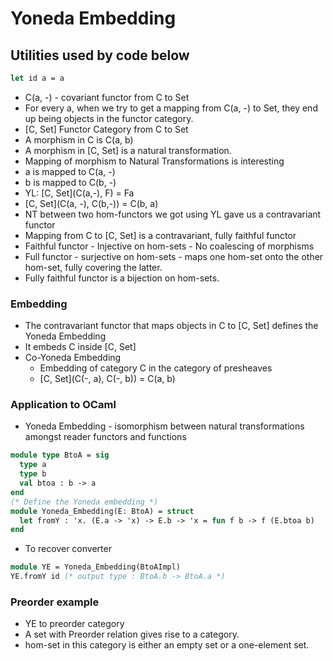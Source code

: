 # Yoneda Embedding
## Utilities used by code below
```ocaml
let id a = a
```
- C(a, -) - covariant functor from C to Set
- For every a, when we try to get a mapping from C(a, -) to Set, they end up being objects in the functor category.
- [C, Set] Functor Category from C to Set
- A morphism in C is C(a, b)
- A morphism in [C, Set] is a natural transformation.
- Mapping of morphism to Natural Transformations is interesting
- a is mapped to C(a, -) 
- b is mapped to C(b, -)
- YL: [C, Set](C(a,-), F) = Fa
- [C, Set](C(a, -), C(b,-)) = C(b, a)
- NT between two hom-functors we got using YL gave us a contravariant functor
- Mapping from C to [C, Set] is a contravariant, fully faithful functor
- Faithful functor - Injective on hom-sets - No coalescing of morphisms
- Full functor - surjective on hom-sets - maps one hom-set onto the other hom-set, fully covering the latter.
- Fully faithful functor is a bijection on hom-sets.
### Embedding
- The contravariant functor that maps objects in C to [C, Set] defines the Yoneda Embedding
- It embeds C inside [C, Set]
- Co-Yoneda Embedding
  - Embedding of category C in the category of presheaves
  - [C, Set](C(-, a), C(-, b)) = C(a, b)
### Application to OCaml
- Yoneda Embedding - isomorphism between natural transformations amongst reader functors and functions
```ocaml
module type BtoA = sig
  type a
  type b
  val btoa : b -> a
end
(* Define the Yoneda embedding *)
module Yoneda_Embedding(E: BtoA) = struct
  let fromY : 'x. (E.a -> 'x) -> E.b -> 'x = fun f b -> f (E.btoa b)
end
```
- To recover converter
```OCaml
module YE = Yoneda_Embedding(BtoAImpl)
YE.fromY id (* output type : BtoA.b -> BtoA.a *)
```
### Preorder example
- YE to preorder category
- A set with Preorder relation gives rise to a category.
- hom-set in this category is either an empty set or a one-element set.
